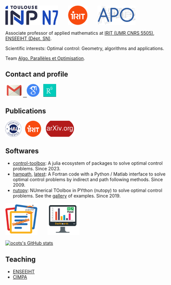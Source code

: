 <!---
ocots/ocots is a ✨ special ✨ repository because its `README.md` (this file) appears on your GitHub profile.
You can click the Preview link to take a look at your changes.
--->
[<img src="./figures/Logo-toulouse-inp-N7.png" alt="ENSEEIHT" height="60px"/>](https://www.enseeiht.fr/fr/index.html)
&nbsp;&nbsp;&nbsp;&nbsp;&nbsp;&nbsp;
[<img src="./figures/logo-irit.png" alt="IRIT" height="60px"/>](https://www.irit.fr)
&nbsp;&nbsp;&nbsp;&nbsp;&nbsp;&nbsp;
[<img src="./figures/logo-apo-r.jpg" alt="APO" height="60px"/>](https://www.irit.fr/departement/calcul-intensif-simulation-optimisation/equipe-apo/)


Associate professor of applied mathematics at
<a href="http://www.irit.fr/">IRIT (UMR CNRS 5505)</a>, 
<a href="http://www.enseeiht.fr/fr">ENSEEIHT (D&eacute;pt. SN)</a>.

Scientific interests: Optimal control: Geometry, algorithms and applications.

Team <a href="http://apo.enseeiht.fr/">Algo. Parall&egrave;les et Optimisation</a>.

## Contact and profile

<a href="mailto:olivier.cots@toulouse-inp.fr"><img src="./figures/email_logo.png" HEIGHT=40px BORDER=0>
&nbsp;
<a href="https://scholar.google.fr/citations?user=JVn4K6UAAAAJ&hl=fr" ><img src="./figures/logo-scholar.png" HEIGHT="40px" BORDER="0"></a>
 &nbsp;
 <a href="https://www.researchgate.net/profile/Olivier_Cots" ><img src="./figures/logo_RG.png" HEIGHT="40px" BORDER="0"></a>

## Publications

<a href="https://cv.archives-ouvertes.fr/ocots" ><img src="./figures/logo-hal.png" HEIGHT="50px" BORDER="0"></a>
&nbsp;
<a href="https://www.irit.fr/productions-scientifiques/publications/?code=5915&nom=Olivier%20Cots" ><img src="./figures/logo-irit.png" HEIGHT="50px" BORDER="0"></a>
&nbsp;
<a href="https://arxiv.org/a/0000-0002-4703-4369.html" ><img src="./figures/logo-arxiv.png" HEIGHT="50px" BORDER="0"></a>

## Softwares

- [control-toolbox](https://github.com/control-toolbox): A julia ecosystem of packages to solve optimal control problems. Since 2023.
- [hampath](http://hampath.org), [latest](https://gitlab.inria.fr/ct/hampath): A Fortran code with a Python / Matlab interface to solve optimal control problems by indirect and path following methods. Since 2009.
- [nutopy](https://ct.gitlabpages.inria.fr/nutopy/): NUmerical TOolbox in PYthon (nutopy) to solve optimal control problems. See the [gallery](http://control-toolbox.inria.fr) of examples. Since 2019.

<a href="https://ct.gitlabpages.inria.fr/gallery/notebooks.html" ><img src="./figures/notebook-logo.png" width="100px"  BORDER="0"></a>
&nbsp;&nbsp;&nbsp;&nbsp;&nbsp;&nbsp;
<a href="https://ct.gitlabpages.inria.fr/gallery/dashboards.html" ><img src="./figures/dashboard-logo.png" width="100px"  BORDER="0"></a>

[![ocots's GitHub stats](https://github-readme-stats.vercel.app/api?username=ocots)](https://github.com/anuraghazra/github-readme-stats)

## Teaching

- [ENSEEIHT](https://gitlab.irit.fr/toc/etu-n7)
- [CIMPA](https://gitlab.irit.fr/toc/cimpa/gnmoc)
